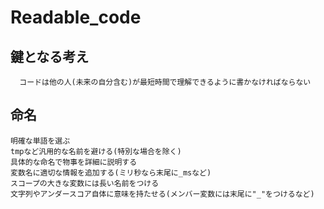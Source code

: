 # Readable_code

## 鍵となる考え
```
  コードは他の人(未来の自分含む)が最短時間で理解できるように書かなければならない
```

## 命名
```
明確な単語を選ぶ
tmpなど汎用的な名前を避ける(特別な場合を除く)
具体的な命名で物事を詳細に説明する
変数名に適切な情報を追加する(ミリ秒なら末尾に_msなど)
スコープの大きな変数には長い名前をつける
文字列やアンダースコア自体に意味を持たせる(メンバー変数には末尾に"_"をつけるなど)
```
